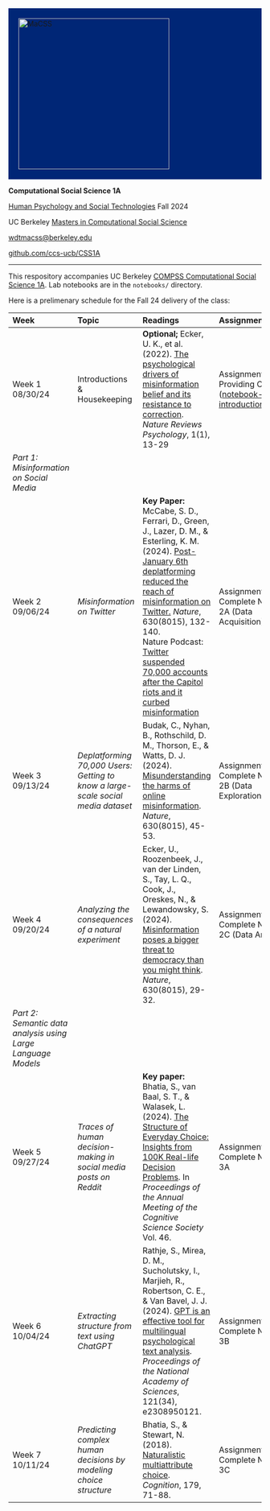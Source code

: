 <div style="background-color: #002676; padding: 20px;">
<img src="https://macss.berkeley.edu/wp-content/uploads/2023/09/UCBMaCSS_Logo_2Color_Reverse_TaglineB.png" alt="MaCSS" width="300">
</div>

**Computational Social Science 1A**

[Human Psychology and Social Technologies](https://classes.berkeley.edu/content/2024-fall-compss-214a-001-lec-001) Fall 2024

UC Berkeley [Masters in Computational Social Science](https://macss.berkeley.edu/about/)

[wdtmacss@berkeley.edu](mailto:wdtmacss@berkeley.edu)

[github.com/ccs-ucb/CSS1A](https://github.com/ccs-ucb/CSS1A)

---

This respository accompanies UC Berkeley [COMPSS Computational Social Science 1A](https://classes.berkeley.edu/content/2024-fall-compss-214a-001-lec-001). Lab notebooks are in the `notebooks/` directory.  

Here is a prelimenary schedule for the Fall 24 delivery of the class:

| Week | Topic | Readings | Assignment |
| :---- | :---- | :---- | :---- |
| Week 1  08/30/24 | Introductions & Housekeeping | **Optional;** Ecker, U. K., et al. (2022). [The psychological drivers of misinformation belief and its resistance to correction](https://www.nature.com/articles/s44159-021-00006-y). *Nature Reviews Psychology*, 1(1), 13-29 | Assignment 1:  Providing Context ([notebook-0-introductions.ipynb](notebooks/notebook-0-introductions.ipynb)) |
| *Part 1: Misinformation on Social Media*  |  |  |  |
| Week 2 09/06/24 | *Misinformation on Twitter* | **Key Paper:** McCabe, S. D., Ferrari, D., Green, J., Lazer, D. M., & Esterling, K. M. (2024). [Post-January 6th deplatforming reduced the reach of misinformation on Twitter.](https://www.nature.com/articles/s41586-024-07524-8) *Nature*, 630(8015), 132-140.<br> Nature Podcast: [Twitter suspended 70,000 accounts after the Capitol riots and it curbed misinformation](https://youtu.be/Ng-cy1ynqBA) | Assignment 2A: Complete Notebook 2A (Data Acquisition) |
| Week 3 09/13/24 | *Deplatforming 70,000 Users: Getting to know a  large-scale social media dataset* | Budak, C., Nyhan, B., Rothschild, D. M., Thorson, E., & Watts, D. J. (2024). [Misunderstanding the harms of online misinformation](https://www.nature.com/articles/s41586-024-07417-w). *Nature*, 630(8015), 45-53. | Assignment 2B: Complete Notebook 2B (Data Exploration)  |
| Week 4 09/20/24 | *Analyzing the consequences of a natural experiment* | Ecker, U., Roozenbeek, J., van der Linden, S., Tay, L. Q., Cook, J., Oreskes, N., & Lewandowsky, S. (2024). [Misinformation poses a bigger threat to democracy than you might think](https://www.nature.com/articles/d41586-024-01587-3). *Nature*, 630(8015), 29-32. | Assignment 2C: Complete Notebook 2C (Data Analysis) |
| *Part 2: Semantic data analysis using Large Language Models* |  |  |  |
| Week 5 09/27/24 | *Traces of human decision-making in social media posts on Reddit* | **Key paper:** Bhatia, S., van Baal, S. T., & Walasek, L. (2024). [The Structure of Everyday Choice: Insights from 100K Real-life Decision Problems](https://osf.io/preprints/psyarxiv/hzv7c). In *Proceedings of the Annual Meeting of the Cognitive Science Society* Vol. 46\. | Assignment 3A: Complete Notebook 3A  |
| Week 6 10/04/24 | *Extracting structure from text using ChatGPT* | Rathje, S., Mirea, D. M., Sucholutsky, I., Marjieh, R., Robertson, C. E., & Van Bavel, J. J. (2024). [GPT is an effective tool for multilingual psychological text analysis](https://www.pnas.org/doi/10.1073/pnas.2308950121). *Proceedings of the National Academy of Sciences*, 121(34), e2308950121. | Assignment 3B: Complete Notebook 3B   |
| Week 7 10/11/24 | *Predicting complex human decisions by modeling choice structure*  | Bhatia, S., & Stewart, N. (2018). [Naturalistic multiattribute choice](https://doi.org/10.1016/j.cognition.2018.05.025). *Cognition*, 179, 71-88.  | Assignment 3C: Complete Notebook 3C   |